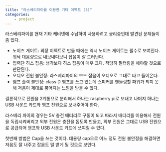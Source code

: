 ```yaml
---
title: "라스베리파이를 이용한 기타 이펙트 (3)"
categories:
    - project
---
```


라스베리파이를 현재 기타 케비넷에 수납하여 사용하려고 궁리중인데 발견된 문제들이 좀 있다.

- 노이즈 게이트: 외장 이펙트로 만들 때에는 역시 노이즈 게이트는 필수로 보여진다. 워낙 대음량으로 내보내다보니 잡음이 잘 드러난다.
- 입력단 히스 잡음: 생각보다 히스 잡음이 매우 크다. 적당히 필터링을 해야할 것으로 판단된다.
- 오디오 전원 불안정: 라스베리파이의 보드 잡음이 오디오로 그대로 타고 들어온다.
- 앰프 출력 불안정: class D 앰프를 쓰고 있는데 스피커를 핸들링할 파워가 되지 못해 저음이 제대로 뿜어지는 느낌을 받을 수 없다.

결론적으로 전원을 2계통으로 분리해서 하나는 raspberry pi로 보내고 나머지 하나는 USB 사운드 카드와 앰프 전원으로 보내주어야 한다. 

라스베리 파이의 경우는 5V 충전 배터리로 구동이 되고 따라서 배터리를 이용해서 전원을 독립시켜버리고 외부 전원은 충전을 돕도록 만들고, 외부 전원은 그대로 USB 전원으로 공급되어 앰프와 USB 사운드 카드에 쓰여질 수 있다. 

첫번째 방법은 Cap을 쓰는 것이다. 대용량 cap으로 어느 정도 전원 불안정을 해결하면 저음도 잘 내주고 잡음도 덜 받게 될 것으로 보인다.
